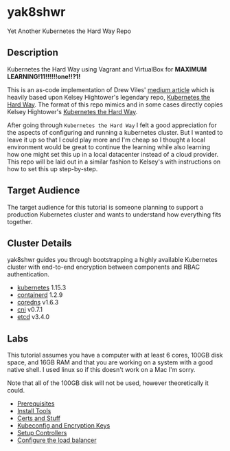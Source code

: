 # yak8shwr
Yet Another Kubernetes the Hard Way Repo

## Description

Kubernetes the Hard Way  using Vagrant and VirtualBox for **MAXIMUM LEARNING!11!!!!!!one!!?1!**

This is an as-code implementation of Drew Viles' [medium article](https://medium.com/\@DrewViles/kubernetes-the-hard-way-on-bare-metal-vms-fdb32bc4fed0") which is heavily based upon Kelsey Hightower's legendary repo, [Kubernetes the Hard Way](https://github.com/kelseyhightower/kubernetes-the-hard-way).  The format of this repo mimics and in some cases directly copies Kelsey Hightower's [Kubernetes the Hard Way](https://github.com/kelseyhightower/kubernetes-the-hard-way).

After going through `Kubernetes the Hard Way` I felt a good appreciation for the aspects of configuring and running a kubernetes cluster.  But I wanted to leave it up so that I could play more and I'm cheap so I thought a local environment would be great to continue the learning while also learning how one might set this up in a local datacenter instead of a cloud provider.  This repo will be laid out in a similar fashion to Kelsey's with instructions on how to set this up step-by-step.

## Target Audience

The target audience for this tutorial is someone planning to support a production Kubernetes cluster and wants to understand how everything fits together.

## Cluster Details

yak8shwr guides you through bootstrapping a highly available Kubernetes cluster with end-to-end encryption between components and RBAC authentication.

* [kubernetes](https://github.com/kubernetes/kubernetes) 1.15.3
* [containerd](https://github.com/containerd/containerd) 1.2.9
* [coredns](https://github.com/coredns/coredns) v1.6.3
* [cni](https://github.com/containernetworking/cni) v0.7.1
* [etcd](https://github.com/coreos/etcd) v3.4.0

## Labs

This tutorial assumes you have a computer with at least 6 cores, 100GB disk space, and 16GB RAM and that you are working on a system with a good native shell.  I used linux so if this doesn't work on a Mac I'm sorry.

Note that all of the 100GB disk will not be used, however theoretically it could.

* [Prerequisites](docs/01-create-VMs.md)
* [Install Tools](docs/02-install-tools.md)
* [Certs and Stuff](docs/03-certs-and-stuff.md)
* [Kubeconfig and Encryption Keys](docs/04-kubeconfigs.md)
* [Setup Controllers](docs/05-setup-controllers.md)
* [Configure the load balancer](docs/06-config-lb.md)
